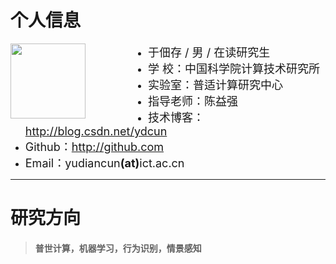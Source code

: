 # 个人信息

  <img src="http://ydcun.github.io/img/DSC_5537.jpg" width="120px;" style="float:left; margin-right:100px;"/>

 - <span style="font-size:18px;">于佃存 / 男 / 在读研究生</span>
 - <span style="font-size:18px;">学 校：中国科学院计算技术研究所</span>
 - <span style="font-size:18px;">实验室：普适计算研究中心</span>
 - <span style="font-size:18px;">指导老师：陈益强</span>
 - <span style="font-size:18px;">技术博客：http://blog.csdn.net/ydcun</span>
 - <span style="font-size:18px;">Github：http://github.com</span>
 - <span style="font-size:18px;">Email：yudiancun<strong>(at)</strong>ict.ac.cn</span>

---
# 研究方向
> <h4>普世计算，机器学习，行为识别，情景感知</h4>
